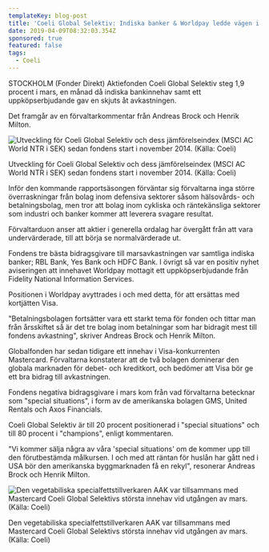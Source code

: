 ```yaml
---
templateKey: blog-post
title: 'Coeli Global Selektiv: Indiska banker & Worldpay ledde vägen i mars'
date: 2019-04-09T08:32:03.354Z
sponsored: true
featured: false
tags:
  - Coeli
---
```

STOCKHOLM (Fonder Direkt) Aktiefonden Coeli Global Selektiv steg 1,9 procent i mars, en månad då indiska bankinnehav samt ett uppköpserbjudande gav en skjuts åt avkastningen.



Det framgår av en förvaltarkommentar från Andreas Brock och Henrik Milton.

![Utveckling för Coeli Global Selektiv och dess jämförelseindex (MSCI AC World NTR i SEK) sedan fondens start i november 2014. (Källa: Coeli)](/img/coeli9apr.png)

<span class="image-caption">Utveckling för Coeli Global Selektiv och dess jämförelseindex (MSCI AC World NTR i SEK) sedan fondens start i november 2014. (Källa: Coeli)</span>

Inför den kommande rapportsäsongen förväntar sig förvaltarna inga större överraskningar från bolag inom defensiva sektorer såsom hälsovårds- och betalningsbolag, men tror att bolag inom cykliska och räntekänsliga sektorer som industri och banker kommer att leverera svagare resultat.



Förvaltarduon anser att aktier i generella ordalag har övergått från att vara undervärderade, till att börja se normalvärderade ut.



Fondens tre bästa bidragsgivare till marsavkastningen var samtliga indiska banker; RBL Bank, Yes Bank och HDFC Bank. I övrigt så var en positiv nyhet aviseringen att innehavet Worldpay mottagit ett uppköpserbjudande från Fidelity National Information Services.



Positionen i Worldpay avyttrades i och med detta, för att ersättas med kortjätten Visa.



"Betalningsbolagen fortsätter vara ett starkt tema för fonden och tittar man från årsskiftet så är det tre bolag inom betalningar som har bidragit mest till fondens avkastning", skriver Andreas Brock och Henrik Milton.



Globalfonden har sedan tidigare ett innehav i Visa-konkurrenten Mastercard. Förvaltarna konstaterar att de två bolagen dominerar den globala marknaden för debet- och kreditkort, och bedömer att Visa bör ge ett bra bidrag till avkastningen.



Fondens negativa bidragsgivare i mars kom från vad förvaltarna betecknar som "special situations", i form av de amerikanska bolagen GMS, United Rentals och Axos Financials.



Coeli Global Selektiv är till 20 procent positionerad i "special situations" och till 80 procent i "champions", enligt kommentaren.



"Vi kommer sälja några av våra 'special situations' om de kommer upp till den förutbestämda målkursen. I och med att räntan för huslån har gått ned i USA bör den amerikanska byggmarknaden få en rekyl", resonerar Andreas Brock och Henrik Milton.

![Den vegetabiliska specialfettstillverkaren AAK var tillsammans med Mastercard Coeli Global Selektivs största innehav vid utgången av mars. (Källa: Coeli)](/img/coeli9apr2.png)

<span class="image-caption">Den vegetabiliska specialfettstillverkaren AAK var tillsammans med Mastercard Coeli Global Selektivs största innehav vid utgången av mars. (Källa: Coeli)</span>
